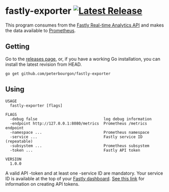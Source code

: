# fastly-exporter [![Latest Release](https://img.shields.io/github/release/peterbourgon/fastly-exporter.svg?style=flat-square)](https://github.com/peterbourgon/fastly-exporter/releases/latest)

This program consumes from the [Fastly Real-time Analytics API][rt] and makes
the data available to [Prometheus][prom].

[rt]: https://docs.fastly.com/api/analytics
[prom]: https://prometheus.io

## Getting

Go to the [releases page](/releases), or, if you have a working Go installation,
you can install the latest revision from HEAD.

```
go get github.com/peterbourgon/fastly-exporter
```

## Using

```
USAGE
  fastly-exporter [flags]

FLAGS
  -debug false                             log debug information
  -endpoint http://127.0.0.1:8080/metrics  Prometheus /metrics endpoint
  -namespace ...                           Prometheus namespace
  -service ...                             Fastly service ID (repeatable)
  -subsystem ...                           Prometheus subsystem
  -token ...                               Fastly API token

VERSION
  1.0.0
```

A valid API -token and at least one -service ID are mandatory. Your service ID
is available at the top of your [Fastly dashboard][db]. [See this link][token]
for information on creating API tokens.

[db]: https://manage.fastly.com/services/all
[token]: https://docs.fastly.com/guides/account-management-and-security/using-api-tokens#creating-api-tokens
